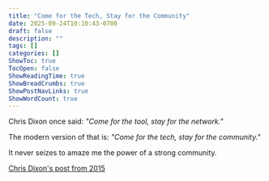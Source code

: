 ```yaml
---
title: "Come for the Tech, Stay for the Community"
date: 2025-09-24T10:10:43-0700
draft: false
description: ""
tags: []
categories: []
ShowToc: true
TocOpen: false
ShowReadingTime: true
ShowBreadCrumbs: true
ShowPostNavLinks: true
ShowWordCount: true
---
```


Chris Dixon once said: _"Come for the tool, stay for the network."_

The modern version of that is: _"Come for the tech, stay for the community."_

It never seizes to amaze me the power of a strong community.

[Chris Dixon's post from 2015](https://cdixon.org/2015/01/31/come-for-the-tool-stay-for-the-network)
